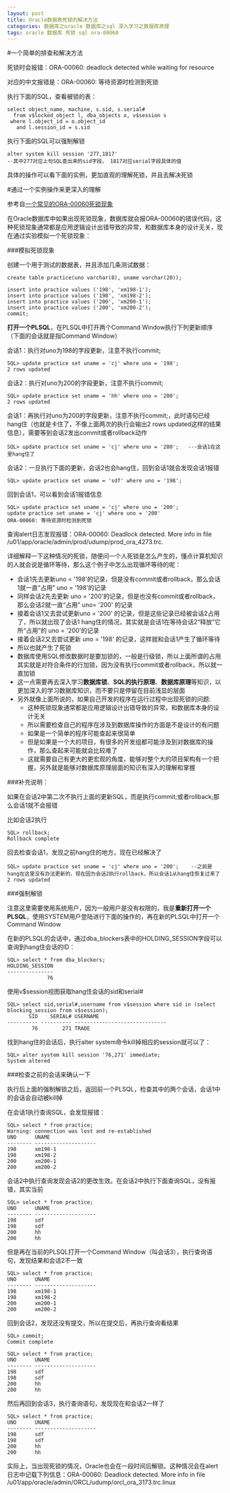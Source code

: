 ```yaml
---
layout: post
title: Oracle数据表死锁的解决方法
categories: 数据库之oracle 数据库之sql 深入学习之数据库原理 
tags: oracle 数据库 死锁 sql ora-00060
---
```


#一个简单的排查和解决方法

死锁时会报错：ORA-00060: deadlock detected while waiting for resource

对应的中文报错是：ORA-00060: 等待资源时检测到死锁

执行下面的SQL，查看被锁的表：

```
select object_name, machine, s.sid, s.serial#
  from v$locked_object l, dba_objects o, v$session s
 where l.object_id = o.object_id
   and l.session_id = s.sid
```

执行下面的SQL可以强制解锁

```
alter system kill session '277,1817'
--其中277对应上句SQL查出来的sid字段， 1817对应serial字段具体的值
```

具体的操作可以看下面的实例，更加直观的理解死锁，并且去解决死锁

#通过一个实例操作来更深入的理解

参考自[一个常见的ORA-00060死锁现象](http://www.linuxidc.com/Linux/2012-07/66890.htm)

在Oracle数据库中如果出现死锁现象，数据库就会报ORA-00060的错误代码，这种死锁现象通常都是应用逻辑设计出错导致的异常，和数据库本身的设计无关，现在通过实验模拟一个死锁现象：

###模拟死锁现象

创建一个用于测试的数据表，并且添加几条测试数据：

```
create table practice(uno varchar(8), uname varchar(20));

insert into practice values ('198', 'xm198-1');
insert into practice values ('198', 'xm198-2');
insert into practice values ('200', 'xm200-1');
insert into practice values ('200', 'xm200-2');
commit;
```

**打开一个PLSQL**，在PLSQL中打开两个Command Window执行下列更新顺序（下面的会话就是指Command Window）

会话1：执行对uno为198的字段更新，注意不执行commit;

```
SQL> update practice set uname = 'cj' where uno = '198';
2 rows updated
```

会话2：执行对uno为200的字段更新，注意不执行commit;

```
SQL> update practice set uname = 'hh' where uno = '200';
2 rows updated
```

会话1：再执行对uno为200的字段更新，注意不执行commit;，此时语句已经hang住（也就是卡住了，不像上面两次的执行会输出2 rows updated这样的结果信息），需要等到会话2发出commit或者rollback动作

```
SQL> update practice set uname = 'cj' where uno = '200';   ---会话1在这里hang住了
```

会话2：一旦执行下面的更新，会话2也会hang住，回到会话1就会发现会话1报错

```
SQL> update practice set uname = 'sdf' where uno = '198';
```

回到会话1，可以看到会话1报错信息

```
SQL> update practice set uname = 'cj' where uno = '200';
update practice set uname = 'cj' where uno = '200'
ORA-00060: 等待资源时检测到死锁
```

查询alert日志发现报错：ORA-00060: Deadlock detected. More info in file /u01/app/oracle/admin/prod/udump/prod_ora_4273.trc.

详细解释一下这种情况的死锁，随便问一个人死锁是怎么产生的，懂点计算机知识的人就会说是循环等待，那么这个例子中怎么出现循环等待的呢：

* 会话1先去更新uno = '198'的记录，但是没有commit或者rollback，那么会话1就一直“占用” uno = '198'的记录
* 同样会话2先去更新 uno = '200'的记录，但是也没有commit或者rollback，那么会话2就一直“占用” uno= '200' 的记录
* 接着会话1又去尝试更新uno = '200' 的记录，但是这些记录已经被会话2占用了，所以就出现了会话1 hang住的情况，其实就是会话1在等待会话2“释放”它所“占用”的 uno = '200'的记录
* 接着会话2又去尝试更新 uno = '198' 的记录，这样就和会话1产生了循环等待
* 所以也就产生了死锁
* 数据库使用SQL修改数据时是要加锁的，一般是行级锁，所以上面所谓的占用其实就是对符合条件的行加锁，因为没有执行commit或者rollback，所以就一直加锁
* 这一点需要再去深入学习**数据库锁**、**SQL的执行原理**、**数据库原理**等知识，以更加深入的学习数据库知识，而不要只是停留在目前浅显的层面
* 另外就像上面所说的，如果自己开发的程序在运行过程中出现死锁的问题:
  * 这种死锁现象通常都是应用逻辑设计出错导致的异常，和数据库本身的设计无关
  * 所以需要检查自己的程序在涉及到数据库操作的方面是不是设计的有问题
  * 如果是一个简单的程序可能查起来很简单
  * 但是如果是一个大的项目，有很多的开发组都可能涉及到对数据库的操作，那么查起来可能就会比较难了
  * 这就需要自己有更大的更宏观的角度，能够对整个大的项目架构有一个把握，另外就是能够对数据库原理层面的知识有深入的理解和掌握

###补充说明：

如果在会话2中第二次不执行上面的更新SQL，而是执行commit;或者rollback;那么会话1就不会报错

比如会话2执行

```
SQL> rollback;
Rollback complete
```

回去检查会话1，发现之前hang住的地方，现在已经解决了

```
SQL> update practice set uname = 'cj' where uno = '200';    --之前是hang在这里没有办法更新的，现在因为会话2执行rollback，所以会话1从hang住恢复过来了
2 rows updated
```

###强制解锁

注意这里需要使用系统用户，因为一般用户是没有权限的，我是**重新打开一个PLSQL**，使用SYSTEM用户登陆进行下面的操作的，再在新的PLSQL中打开一个Command Window

在新的PLSQL的会话中，通过dba_blockers表中的HOLDING_SESSION字段可以查询到hang住会话的ID：

```
SQL> select * from dba_blockers;
HOLDING_SESSION
---------------
             76
```

使用v$session视图获取hang住会话的sid和serial#

```
SQL> select sid,serial#,username from v$session where sid in (select blocking_session from v$session);
       SID    SERIAL# USERNAME
---------- ---------- ------------------------------
        76        271 TRADE
```

找到hang住的会话后，执行alter system命令kill掉相应的session就可以了：

```
SQL> alter system kill session '76,271' immediate;
System altered
```

###检查之前的会话来确认一下

执行后上面的强制解锁之后，返回前一个PLSQL，检查其中的两个会话，会话1中的会话会自动被kill掉

在会话1执行查询SQL，会发现报错：

```
SQL> select * from practice;
Warning: connection was lost and re-established
UNO      UNAME
-------- --------------------
198      xm198-1
198      xm198-2
200      xm200-1
200      xm200-2
```
 
会话2中执行查询发现会话2的更改生效。在会话2中执行下面查询SQL，没有报错，其实当前

```
SQL> select * from practice;
UNO      UNAME
-------- --------------------
198      sdf
198      sdf
200      hh
200      hh
```

但是再在当前的PLSQL打开一个Command Window（叫会话3），执行查询语句，发现结果和会话2不一致

```
SQL> select * from practice;
UNO      UNAME
-------- --------------------
198      xm198-1
198      xm198-2
200      xm200-1
200      xm200-2
```

回到会话2，发现还没有提交，所以在提交后，再执行查询看结果

```
SQL> commit;
Commit complete

SQL> select * from practice;
UNO      UNAME
-------- --------------------
198      sdf
198      sdf
200      hh
200      hh
```

然后再回到会话3，执行查询语句，发现现在和会话2一样了

```
SQL> select * from practice;
UNO      UNAME
-------- --------------------
198      sdf
198      sdf
200      hh
200      hh
```

实际上，当出现死锁的情况，Oracle也会在一段时间后解锁。这种情况会在alert日志中记载下列信息：ORA-00060: Deadlock detected. More info in file /u01/app/oracle/admin/ORCL/udump/orcl_ora_3173.trc.linux
